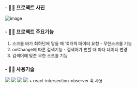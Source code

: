 ### - 😶‍🌫️ 프로젝트 사진
![image](https://user-images.githubusercontent.com/105829258/201022900-2be8cfb0-4850-4ffe-b96d-7f1d9456bd90.png)

### - 😶‍🌫️ 프로젝트 주요기능
1. 스크롤 바가 최하단에 닿을 때 10개씩 데이터 요청 - 무한스크롤 기능
2. onChange에 따른 검색기능 - 검색어가 변할 때 마다 데이터 변경
3. 검색어에 맞춘 무한 스크롤 기능

### - 😶‍🌫️ 사용기술
<div style="display: inline;">
<img src="https://img.shields.io/badge/react-61DAFB?style=for-the-badge&logo=react&logoColor=white">
<img src="https://img.shields.io/badge/styled_components-DB7093?style=for-the-badge&logo=styledcomponents&logoColor=white">
<img src="https://img.shields.io/badge/axios-6236FF?style=for-the-badge&logo=axios&logoColor=white">
<img src="https://img.shields.io/badge/Json-green?style=for-the-badge&logo=Json&logoColor=CC6699"/>
+ react-intersection-observer 훅 사용
</div>
